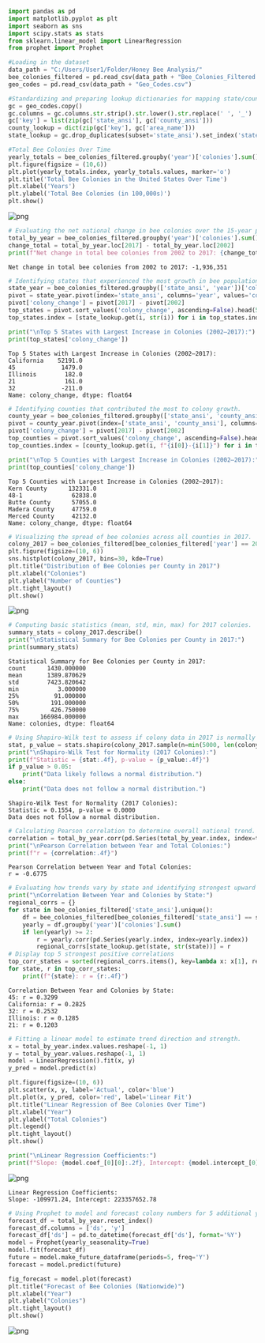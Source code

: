 ```python
import pandas as pd
import matplotlib.pyplot as plt
import seaborn as sns
import scipy.stats as stats
from sklearn.linear_model import LinearRegression
from prophet import Prophet
```


```python
#Loading in the dataset
data_path = "C:/Users/User1/Folder/Honey Bee Analysis/"
bee_colonies_filtered = pd.read_csv(data_path + "Bee_Colonies_Filtered.csv")
geo_codes = pd.read_csv(data_path + "Geo_Codes.csv")
```


```python
#Standardizing and preparing lookup dictionaries for mapping state/county codes to readable names.
gc = geo_codes.copy()
gc.columns = gc.columns.str.strip().str.lower().str.replace(' ', '_')
gc['key'] = list(zip(gc['state_ansi'], gc['county_ansi']))
county_lookup = dict(zip(gc['key'], gc['area_name']))
state_lookup = gc.drop_duplicates(subset='state_ansi').set_index('state_ansi')['area_name'].to_dict()
```


```python
#Total Bee Colonies Over Time
yearly_totals = bee_colonies_filtered.groupby('year')['colonies'].sum()
plt.figure(figsize = (10,6))
plt.plot(yearly_totals.index, yearly_totals.values, marker='o')
plt.title('Total Bee Colonies in the United States Over Time')
plt.xlabel('Years')
plt.ylabel('Total Bee Colonies (in 100,000s)')
plt.show()
```


    
![png](https://github.com/ChidiebereMOk/Declining-Bee-Populations-in-the-US/blob/main/Images/total_bee_col.png)
    



```python
# Evaluating the net national change in bee colonies over the 15-year period.
total_by_year = bee_colonies_filtered.groupby('year')['colonies'].sum()
change_total = total_by_year.loc[2017] - total_by_year.loc[2002]
print(f"Net change in total bee colonies from 2002 to 2017: {change_total:,}")
```

    Net change in total bee colonies from 2002 to 2017: -1,936,351
    


```python
# Identifying states that experienced the most growth in bee populations.
state_year = bee_colonies_filtered.groupby(['state_ansi', 'year'])['colonies'].sum().reset_index()
pivot = state_year.pivot(index='state_ansi', columns='year', values='colonies')
pivot['colony_change'] = pivot[2017] - pivot[2002]
top_states = pivot.sort_values('colony_change', ascending=False).head(5)
top_states.index = [state_lookup.get(i, str(i)) for i in top_states.index]

print("\nTop 5 States with Largest Increase in Colonies (2002–2017):")
print(top_states['colony_change'])
```

    
    Top 5 States with Largest Increase in Colonies (2002–2017):
    California    52191.0
    45             1479.0
    Illinois        182.0
    21              161.0
    32             -211.0
    Name: colony_change, dtype: float64
    


```python
# Identifying counties that contributed the most to colony growth.
county_year = bee_colonies_filtered.groupby(['state_ansi', 'county_ansi', 'year'])['colonies'].sum().reset_index()
pivot = county_year.pivot(index=['state_ansi', 'county_ansi'], columns='year', values='colonies')
pivot['colony_change'] = pivot[2017] - pivot[2002]
top_counties = pivot.sort_values('colony_change', ascending=False).head(5)
top_counties.index = [county_lookup.get(i, f"{i[0]}-{i[1]}") for i in top_counties.index]

print("\nTop 5 Counties with Largest Increase in Colonies (2002–2017):")
print(top_counties['colony_change'])
```

    
    Top 5 Counties with Largest Increase in Colonies (2002–2017):
    Kern County      132331.0
    48-1              62838.0
    Butte County      57055.0
    Madera County     47759.0
    Merced County     42132.0
    Name: colony_change, dtype: float64
    


```python
# Visualizing the spread of bee colonies across all counties in 2017.
colony_2017 = bee_colonies_filtered[bee_colonies_filtered['year'] == 2017]['colonies']
plt.figure(figsize=(10, 6))
sns.histplot(colony_2017, bins=30, kde=True)
plt.title("Distribution of Bee Colonies per County in 2017")
plt.xlabel("Colonies")
plt.ylabel("Number of Counties")
plt.tight_layout()
plt.show()
```


    
![png](https://github.com/ChidiebereMOk/Declining-Bee-Populations-in-the-US/blob/main/Images/dist_of_bee_col.png)
    



```python
# Computing basic statistics (mean, std, min, max) for 2017 colonies.
summary_stats = colony_2017.describe()
print("\nStatistical Summary for Bee Colonies per County in 2017:")
print(summary_stats)
```

    
    Statistical Summary for Bee Colonies per County in 2017:
    count      1430.000000
    mean       1389.870629
    std        7423.820642
    min           3.000000
    25%          91.000000
    50%         191.000000
    75%         426.750000
    max      166984.000000
    Name: colonies, dtype: float64
    


```python
# Using Shapiro-Wilk test to assess if colony data in 2017 is normally distributed.
stat, p_value = stats.shapiro(colony_2017.sample(n=min(5000, len(colony_2017))))
print("\nShapiro-Wilk Test for Normality (2017 Colonies):")
print(f"Statistic = {stat:.4f}, p-value = {p_value:.4f}")
if p_value > 0.05:
    print("Data likely follows a normal distribution.")
else:
    print("Data does not follow a normal distribution.")
```

    
    Shapiro-Wilk Test for Normality (2017 Colonies):
    Statistic = 0.1554, p-value = 0.0000
    Data does not follow a normal distribution.
    


```python
# Calculating Pearson correlation to determine overall national trend.
correlation = total_by_year.corr(pd.Series(total_by_year.index, index=total_by_year.index))
print("\nPearson Correlation between Year and Total Colonies:")
print(f"r = {correlation:.4f}")
```

    
    Pearson Correlation between Year and Total Colonies:
    r = -0.6775
    


```python
# Evaluating how trends vary by state and identifying strongest upward trends.
print("\nCorrelation Between Year and Colonies by State:")
regional_corrs = {}
for state in bee_colonies_filtered['state_ansi'].unique():
    df = bee_colonies_filtered[bee_colonies_filtered['state_ansi'] == state]
    yearly = df.groupby('year')['colonies'].sum()
    if len(yearly) >= 2:
        r = yearly.corr(pd.Series(yearly.index, index=yearly.index))
        regional_corrs[state_lookup.get(state, str(state))] = r
# Display top 5 strongest positive correlations
top_corr_states = sorted(regional_corrs.items(), key=lambda x: x[1], reverse=True)[:5]
for state, r in top_corr_states:
    print(f"{state}: r = {r:.4f}")
```

    
    Correlation Between Year and Colonies by State:
    45: r = 0.3299
    California: r = 0.2825
    32: r = 0.2532
    Illinois: r = 0.1285
    21: r = 0.1203
    


```python
# Fitting a linear model to estimate trend direction and strength.
x = total_by_year.index.values.reshape(-1, 1)
y = total_by_year.values.reshape(-1, 1)
model = LinearRegression().fit(x, y)
y_pred = model.predict(x)

plt.figure(figsize=(10, 6))
plt.scatter(x, y, label='Actual', color='blue')
plt.plot(x, y_pred, color='red', label='Linear Fit')
plt.title("Linear Regression of Bee Colonies Over Time")
plt.xlabel("Year")
plt.ylabel("Total Colonies")
plt.legend()
plt.tight_layout()
plt.show()

print("\nLinear Regression Coefficients:")
print(f"Slope: {model.coef_[0][0]:.2f}, Intercept: {model.intercept_[0]:.2f}")
```


    
![png](https://github.com/ChidiebereMOk/Declining-Bee-Populations-in-the-US/blob/main/Images/lin_reg_of_bee_col.png)
    


    
    Linear Regression Coefficients:
    Slope: -109971.24, Intercept: 223357652.78
    


```python
# Using Prophet to model and forecast colony numbers for 5 additional years.
forecast_df = total_by_year.reset_index()
forecast_df.columns = ['ds', 'y']
forecast_df['ds'] = pd.to_datetime(forecast_df['ds'], format='%Y')
model = Prophet(yearly_seasonality=True)
model.fit(forecast_df)
future = model.make_future_dataframe(periods=5, freq='Y')
forecast = model.predict(future)

fig_forecast = model.plot(forecast)
plt.title("Forecast of Bee Colonies (Nationwide)")
plt.xlabel("Year")
plt.ylabel("Colonies")
plt.tight_layout()
plt.show()
```

![png](https://github.com/ChidiebereMOk/Declining-Bee-Populations-in-the-US/blob/main/Images/forecast_of_bee_col.png)
    




